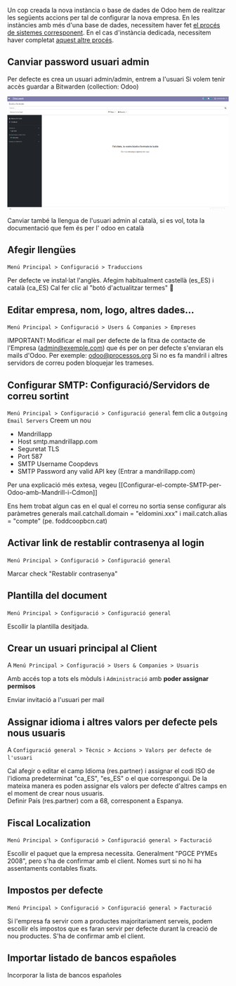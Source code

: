 Un cop creada la nova instància o base de dades de Odoo hem de realitzar les següents accions per tal de configurar la nova empresa. En les instàncies amb més d'una base de dades, necessitem haver fet [el procés de sistemes corresponent](https://github.com/coopdevs/handbook/wiki/Add-new-DB-to-a-multi-db-odoo-instance). En el cas d'instància dedicada, necessitem haver completat [aquest altre procés](https://gitlab.com/coopdevs/odoo-provisioning/-/wikis/How%20to%20create%20a%20new%20Odoo%20instance).

## Canviar password usuari admin
Per defecte es crea un usuari admin/admin, entrem a l'usuari 
Si volem tenir accès guardar a Bitwarden (collection: Odoo)

![Canviar pass](img/odoo-canviar-pass.gif)

Canviar també la llengua de l'usuari admin al català, si es vol, tota la documentació que fem és per l' odoo en català

## Afegir llengües
`Menú Principal > Configuració > Traduccions`

Per defecte ve instal·lat l'anglès. Afegim habitualment castellà (es_ES) i català (ca_ES)
Cal fer clic al "botó d'actualitzar termes" 🔄


##  Editar empresa, nom, logo, altres dades...

`Menú Principal > Configuració > Users & Companies > Empreses`

IMPORTANT! Modificar el mail per defecte de la fitxa de contacte de l'Empresa (admin@exemple.com) que és per on per defecte s'enviaran els mails d'Odoo. Per exemple: odoo@processos.org Si no es fa mandril i altres servidors de correu poden bloquejar les trameses.

##  Configurar SMTP: Configuració/Servidors de correu sortint

`Menú Principal > Configuració > Configuració general` fem clic a `Outgoing Email Servers` Creem un nou

* Mandrillapp
* Host smtp.mandrillapp.com
* Seguretat TLS
* Port 587
* SMTP Username Coopdevs
* SMTP Password any valid API key (Entrar a mandrillapp.com)

Per una explicació més extesa, vegeu [[Configurar-el-compte-SMTP-per-Odoo-amb-Mandrill-i-Cdmon]]

Ens hem trobat algun cas en el qual el correu no sortia sense configurar als paràmetres generals mail.catchall.domain = "eldomini.xxx" i mail.catch.alias = "compte" (pe. foddcoopbcn.cat)

## Activar link de restablir contrasenya al login

`Menú Principal > Configuració > Configuració general`

Marcar check "Restablir contrasenya"

## Plantilla del document

`Menú Principal > Configuració > Configuració general`

Escollir la plantilla desitjada.

##  Crear un usuari principal al Client

A `Menú Principal > Configuració > Users & Companies > Usuaris`

Amb accés top a tots els mòduls i `Administració` amb **poder assignar permisos**

Enviar invitació a l'usuari per mail

##  Assignar idioma i altres valors per defecte pels nous usuaris

A `Configuració general > Tècnic > Accions > Valors per defecte de l'usuari`

Cal afegir o editar el camp Idioma (res.partner) i assignar el codi ISO de l'idioma predeterminat "ca_ES", "es_ES" o el que correspongui. De la mateixa manera es poden assignar els valors per defecte d'altres camps en el moment de crear nous usuaris.  
Definir País (res.partner) com a 68, corresponent a Espanya. 

## Fiscal Localization

`Menú Principal > Configuració > Configuració general > Facturació`

Escollir el paquet que la empresa necessita. Generalment "PGCE PYMEs 2008", pero s'ha de confirmar amb el client.
Nomes surt si no hi ha assentaments contables fixats.

## Impostos per defecte

`Menú Principal > Configuració > Configuració general > Facturació`

Si l'empresa fa servir com a productes majoritariament serveis, podem escollir els impostos que es faran servir per defecte durant la creació de nou productes. S'ha de confirmar amb el client.

## Importar listado de bancos españoles
Incorporar la lista de bancos españoles